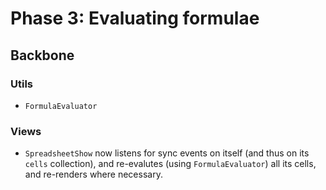 # Phase 3: Evaluating formulae

## Backbone

### Utils
* `FormulaEvaluator`

### Views
* `SpreadsheetShow` now listens for sync events on itself (and thus on its `cells` collection), and re-evalutes (using `FormulaEvaluator`) all its cells, and re-renders where necessary.
